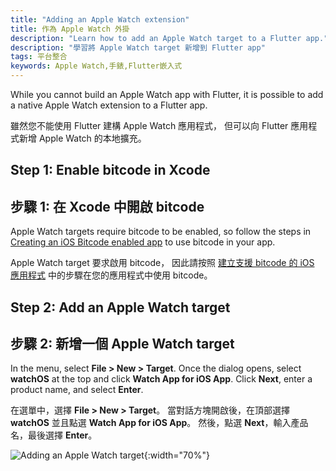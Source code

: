 ```yaml
---
title: "Adding an Apple Watch extension"
title: 作為 Apple Watch 外掛
description: "Learn how to add an Apple Watch target to a Flutter app."
description: "學習將 Apple Watch target 新增到 Flutter app"
tags: 平台整合
keywords: Apple Watch,手錶,Flutter嵌入式
---
```


While you cannot build an Apple Watch app with Flutter,
it is possible to add a native Apple Watch extension to a Flutter app.

雖然您不能使用 Flutter 建構 Apple Watch 應用程式，
但可以向 Flutter 應用程式新增 Apple Watch 的本地擴充。

## Step 1: Enable bitcode in Xcode

## 步驟 1: 在 Xcode 中開啟 bitcode

Apple Watch targets require bitcode to be enabled,
so follow the steps in
[Creating an iOS Bitcode enabled app]({{site.repo.flutter}}/wiki/Creating-an-iOS-Bitcode-enabled-app)
to use bitcode in your app.

Apple Watch target 要求啟用 bitcode，
因此請按照 
[建立支援 bitcode 的 iOS 應用程式]({{site.repo.flutter}}/wiki/Creating-an-iOS-Bitcode-enabled-app) 
中的步驟在您的應用程式中使用 bitcode。

## Step 2: Add an Apple Watch target

## 步驟 2: 新增一個 Apple Watch target

In the menu, select **File > New > Target**. Once the dialog opens, select
**watchOS** at the top and click **Watch App for iOS App**. Click **Next**, 
enter a product name, and select **Enter**.

在選單中，選擇 **File > New > Target**。
當對話方塊開啟後，在頂部選擇 **watchOS** 並且點選 **Watch App for iOS App**。
然後，點選 **Next**，輸入產品名，最後選擇 **Enter**。

![Adding an Apple Watch target]({{site.url}}/assets/images/docs/AppleWatchTarget.png){:width="70%"}

[Creating an iOS Bitcode enabled app]: {{site.repo.flutter}}/wiki/Creating-an-iOS-Bitcode-enabled-app-(experimental)
